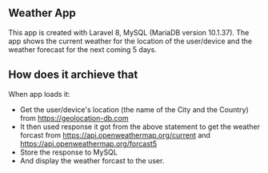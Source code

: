 ## Weather App

This app is created with Laravel 8, MySQL (MariaDB version 10.1.37).
The app shows the current weather for the location of the user/device and the weather forecast for the next coming 5 days.

## How does it archieve that

When app loads it:
- Get the user/device's location (the name of the City and the Country) from https://geolocation-db.com
- It then used response it got from the above statement to get the weather forcast from https://api.openweathermap.org/current and https://api.openweathermap.org/forcast5
- Store the response to MySQL
- And display the weather forcast to the user.

